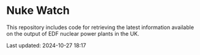 # Nuke Watch

This repository includes code for retrieving the latest information available on the output of EDF nuclear power plants in the UK.

Last updated: 2024-10-27 18:17